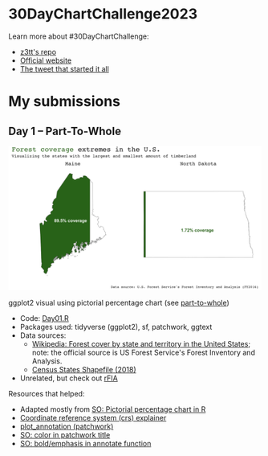 # 30DayChartChallenge2023

Learn more about #30DayChartChallenge:
- [z3tt's repo](https://github.com/z3tt/30DayChartChallenge2021)
- [Official website](https://30daychartchallenge.org/about/)
- [The tweet that started it all](https://twitter.com/tjukanov/status/1187713840550744066)

# My submissions

## Day 1 – Part-To-Whole
![Day01](/01_part_to_whole/Day01.png)

ggplot2 visual using pictorial percentage chart (see [part-to-whole](https://datavizproject.com/function/part-to-whole/))

- Code: [Day01.R](/01_part_to_whole/Day01.R)
- Packages used: tidyverse (ggplot2), sf, patchwork, ggtext
- Data sources:
	- [Wikipedia: Forest cover by state and territory in the United States](https://en.wikipedia.org/wiki/Forest_cover_by_state_and_territory_in_the_United_States); note: the official source is US Forest Service's Forest Inventory and Analysis.
	- [Census States Shapefile (2018)](https://www.census.gov/geographies/mapping-files/time-series/geo/carto-boundary-file.html)
- Unrelated, but check out [rFIA](https://github.com/hunter-stanke/rFIA)

Resources that helped:
- Adapted mostly from [SO: Pictorial percentage chart in R](https://stackoverflow.com/questions/56238146/r-fill-map-with-color-by-percentage)
- [Coordinate reference system (crs) explainer](https://source.opennews.org/articles/choosing-right-map-projection/)
- [plot_annotation (patchwork)](https://patchwork.data-imaginist.com/reference/plot_annotation.html)
- [SO: color in patchwork title](https://stackoverflow.com/questions/61642489/colour-in-title-of-patchwork-of-ggplots-using-ggtext)
- [SO: bold/emphasis in annotate function](https://stackoverflow.com/questions/31568453/using-different-font-styles-in-annotate-ggplot2)
